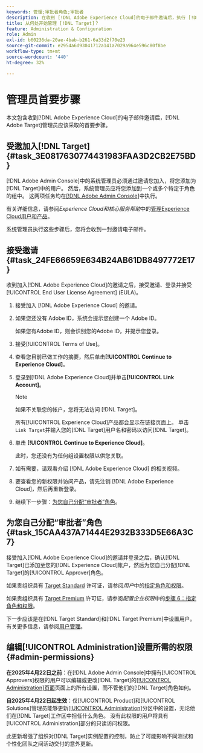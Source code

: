 ```yaml
---
keywords: 管理;审批者角色;审批者
description: 在收到 [!DNL Adobe Experience Cloud]的电子邮件邀请后，执行 [!DNL Adobe Target] 管理员应该执行的第一个任务。
title: 从何处开始管理 [!DNL Target]？
feature: Administration & Configuration
role: Admin
exl-id: b60236da-20ae-4bab-b261-6a33d2f70e23
source-git-commit: e2954a6d93041712a141a7029a964e596c80f8be
workflow-type: tm+mt
source-wordcount: '440'
ht-degree: 32%

---
```


# 管理员首要步骤

本文包含收到[!DNL Adobe Experience Cloud]的电子邮件邀请后，[!DNL Adobe Target]管理员应该采取的首要步骤。

## 受邀加入[!DNL Target] {#task_3E0817630774431983FAA3D2CB2E75BD}

[!DNL Adobe Admin Console]中的系统管理员必须通过邀请您加入，将您添加为[!DNL Target]中的用户。 然后，系统管理员应将您添加到一个或多个特定于角色的组中。 这两项任务均在[[!DNL Adobe Admin Console]](https://adminconsole.adobe.com)中执行。

有关详细信息，请参阅&#x200B;*Experience Cloud和核心服务帮助*&#x200B;中的[管理Experience Cloud用户和产品](https://experienceleague.adobe.com/docs/core-services/interface/manage-users-and-products/admin-getting-started.html)。

系统管理员执行这些步骤后，您将会收到一封邀请电子邮件。

## 接受邀请 {#task_24FE66659E634B24AB61DB8497772E17}

收到加入[!DNL Adobe Experience Cloud]的邀请之后，接受邀请、登录并接受[!UICONTROL End User License Agreement] (EULA)。

1. 接受加入 [!DNL Adobe Experience Cloud] 的邀请。
1. 如果您还没有 Adobe ID，系统会提示您创建一个 Adobe ID。

   如果您有Adobe ID，则会识别您的Adobe ID，并提示您登录。
1. 接受[!UICONTROL Terms of Use]。
1. 查看您目前已做工作的摘要，然后单击&#x200B;**[!UICONTROL Continue to Experience Cloud]**。
1. 登录到[!DNL Adobe Experience Cloud]并单击&#x200B;**[!UICONTROL Link Account]**。

   >[!NOTE]
   >
   >如果不关联您的帐户，您将无法访问 [!DNL Target]。

   所有[!UICONTROL Experience Cloud]产品都会显示在链接页面上。 单击`Link Target`并输入您的[!DNL Target]用户名和密码以访问[!DNL Target]。
1. 单击 **[!UICONTROL Continue to Experience Cloud]**。

   此时，您还没有为任何组设置权限以供您关联。
1. 如有需要，请观看介绍 [!DNL Adobe Experience Cloud] 的相关视频。
1. 要查看您的新权限并访问产品，请先注销 [!DNL Adobe Experience Cloud]，然后再重新登录。
1. 继续下一步骤：[为您自己分配“审批者”角色](/help/main/administrating-target/start-target.md#task_15CAA437A71444E2932B333D5E66A3C7)。

## 为您自己分配“审批者”角色 {#task_15CAA437A71444E2932B333D5E66A3C7}

接受加入[!DNL Adobe Experience Cloud]的邀请并登录之后，确认[!DNL Target]已添加至您的[!DNL Experience Cloud]帐户，然后为您自己分配[!DNL Target]的[!UICONTROL Approver]角色。

如果贵组织具有 [Target Standard](/help/main/c-intro/intro.md#section_ACD5EFF17AAB4E979CBEFA0145CCD905) 许可证，请参阅&#x200B;*用户*&#x200B;中的[指定角色和权限](/help/main/administrating-target/c-user-management/c-user-management/user-management.md#roles-permissions)。

如果贵组织具有 [Target Premium](/help/main/c-intro/intro.md#premium) 许可证，请参阅&#x200B;*配置企业权限*&#x200B;中的[步骤 6：指定角色和权限](/help/main/administrating-target/c-user-management/property-channel/properties-overview.md#section_8C425E43E5DD4111BBFC734A2B7ABC80)。

下一步应该是在[!DNL Target Standard]和[!DNL Target Premium]中设置用户。 有关更多信息，请参阅[用户管理](/help/main/administrating-target/c-user-management/user-management.md)。

## 编辑[!UICONTROL Administration]设置所需的权限 {#admin-permissions}

**在2025年4月22日之前**：在[!DNL Adobe Admin Console]中拥有[!UICONTROL Approvers]权限的用户可以编辑或更改[!DNL Target]的[[!UICONTROL Administration]页面](/help/main/administrating-target/administrating-target.md)页面上的所有设置，而不管他们的[!DNL Target]角色如何。

**自2025年4月22日起生效**：仅[!UICONTROL Product]和[!UICONTROL Solutions]管理员能够更新[[!UICONTROL Administration]](/help/main/administrating-target/administrating-target.md)分区中的设置，无论他们在[!DNL Target]工作区中担任什么角色。 没有此权限的用户将具有[!UICONTROL Administration]部分的只读访问权限。

此更新增强了组织对[!DNL Target]实例配置的控制，防止了可能影响不同测试和个性化团队之间活动交付的意外更新。
